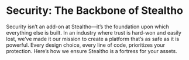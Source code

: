 # Security: The Backbone of Stealtho

Security isn’t an add-on at Stealtho—it’s the foundation upon which everything else is built. In an industry where trust is hard-won and easily lost, we’ve made it our mission to create a platform that’s as safe as it is powerful. Every design choice, every line of code, prioritizes your protection. Here’s how we ensure Stealtho is a fortress for your assets.
